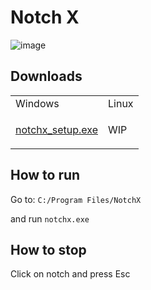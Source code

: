 # Notch X

![image](http://i.ibb.co/6N36DtG/On-Paste-20220131-214200.png)

## Downloads
<table>
<tr>
<td>Windows</td>
<td>Linux</td>
</tr>
<tr>
<td>
  
  [notchx_setup.exe](https://github.com/rug-gui/notchx/releases/latest/download/notchx_setup.exe)
  
  </td>
<td>WIP</td>
</tr>
</table>

## How to run
Go to: ```C:/Program Files/NotchX```

and run ```notchx.exe```

## How to stop
Click on notch and press Esc

